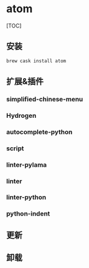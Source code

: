 # atom

[TOC]

## 安装

```bash
brew cask install atom
```

## 扩展&插件

### simplified-chinese-menu

### Hydrogen

### autocomplete-python



### script

### linter-pylama

### linter

### linter-python

### python-indent



## 更新


## 卸载



